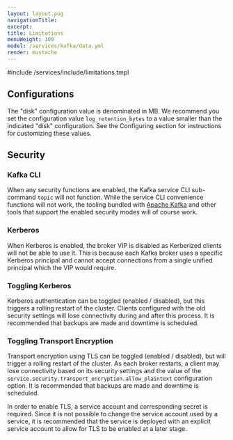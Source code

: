 ```yaml
---
layout: layout.pug
navigationTitle:
excerpt:
title: Limitations
menuWeight: 100
model: /services/kafka/data.yml
render: mustache
---
```


<!-- Imported from https://github.com/mesosphere/dcos-commons.git:sdk-0.40 -->


#include /services/include/limitations.tmpl

## Configurations

The "disk" configuration value is denominated in MB. We recommend you set the configuration value `log_retention_bytes` to a value smaller than the indicated "disk" configuration. See the Configuring section for instructions for customizing these values.

## Security

### Kafka CLI

When any security functions are enabled, the Kafka service CLI sub-command `topic` will not function. While the service CLI convenience functions will not work, the tooling bundled with [Apache Kafka](https://cwiki.apache.org/confluence/display/KAFKA/System+Tools) and other tools that support the enabled security modes will of course work.


### Kerberos

When Kerberos is enabled, the broker VIP is disabled as Kerberized clients will not be able to use it. This is because each Kafka broker uses a specific Kerberos principal and cannot accept connections from a single unified principal which the VIP would require.

### Toggling Kerberos

Kerberos authentication can be toggled (enabled / disabled), but this triggers a rolling restart of the cluster. Clients configured with the old security settings will lose connectivity during and after this process. It is recommended that backups are made and downtime is scheduled.

### Toggling Transport Encryption

Transport encryption using TLS can be toggled (enabled / disabled), but will trigger a rolling restart of the cluster. As each broker restarts, a client may lose connectivity based on its security settings and the value of the `service.security.transport_encryption.allow_plaintext` configuration option. It is recommended that backups are made and downtime is scheduled.

In order to enable TLS, a service account and corresponding secret is required. Since it is not possible to change the service account used by a service, it is recommended that the service is deployed with an explicit service account to allow for TLS to be enabled at a later stage.
